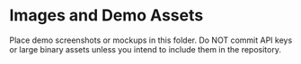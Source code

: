 # Images and Demo Assets

Place demo screenshots or mockups in this folder. Do NOT commit API keys or large binary assets unless you intend to include them in the repository.
